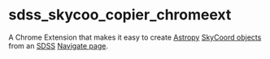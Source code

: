 # sdss_skycoo_copier_chromeext

A Chrome Extension that makes it easy to create [Astropy](http://www.astropy.org) [SkyCoord objects](http://astropy.readthedocs.org/en/stable/api/astropy.coordinates.SkyCoord.html) from an [SDSS](http://www.sdss.org/) [Navigate page](http://skyserver.sdss.org/dr12/en/tools/chart/navi.aspx).
